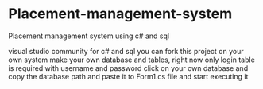 # Placement-management-system
Placement management system using c# and sql

visual studio community for c# and sql 
you can fork this project on your own system 
make your own database and tables, right now only login table is required with username and password 
click on your own database and copy the database path and paste it to Form1.cs file 
and start executing it
